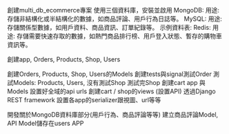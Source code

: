 創建multi_db_ecommerce專案
使用三個資料庫，安裝並啟用
MongoDB:
用途: 存儲非結構化或半結構化的數據，如商品評論、用戶行為日誌等。
MySQL:
用途: 存儲關係型數據，如用戶資料、商品資訊、訂單紀錄等。
示例資料表:
Redis:
用途: 存儲需要快速存取的數據，如熱門商品排行榜、用戶登入狀態、暫存的購物車資訊等。

創建app, Orders, Products, Shop, Users

創建Orders, Products, Shop, Users的Models
創建tests與signal測試Order
測試Models: Products, Users, 沒有測試Shop
測試完Shop
創建cart app 與 Models
設置好全域的api urls 
創建cart / shop的views (設置API)
透過Django REST framework 設置各app的serializer跟視圖、url等等

開發關於MongoDB資料庫部分(用戶行為、商品評論等等)
建立商品評論Model, API
Model儲存在users APP
